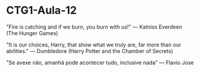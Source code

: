 # CTG1-Aula-12 

"Fire is catching and if we burn, you burn with us!" ― Katniss Everdeen (The Hunger Games)

"It is our choices, Harry, that show what we truly are, far more than our abilities." ― Dumbledore (Harry Potter and the Chamber of Secrets)

"Se avexe não, amanhã pode acontecer tudo, inclusive nada" ― Flavio Jose